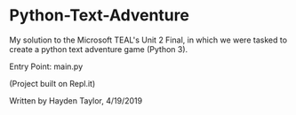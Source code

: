 # Python-Text-Adventure


My solution to the Microsoft TEAL's Unit 2 Final, in which we were tasked to create a python text adventure game (Python 3).

Entry Point: main.py


(Project built on Repl.it)



Written by Hayden Taylor, 4/19/2019
